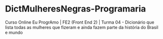 # DictMulheresNegras-Programaria
Curso Online Eu ProgrAmo | FE2 (Front End 2) | Turma 04 - Dicionário que lista todas as mulheres que fizeram e ainda fazem parte da história do Brasil e mundo
